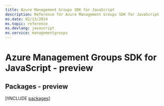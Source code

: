 ```yaml
---
title: Azure Management Groups SDK for JavaScript
description: Reference for Azure Management Groups SDK for JavaScript
ms.date: 02/13/2024
ms.topic: reference
ms.devlang: javascript
ms.service: managementgroups
---
```

# Azure Management Groups SDK for JavaScript - preview
## Packages - preview
[!INCLUDE [packages](management-groups-index.md)]
